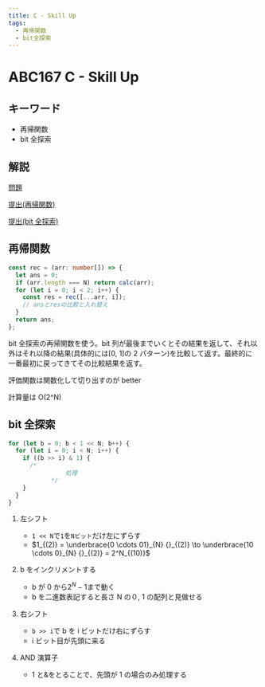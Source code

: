 ```yaml
---
title: C - Skill Up
tags:
  - 再帰関数
  - bit全探索
---
```


# ABC167 C - Skill Up

## キーワード

- 再帰関数
- bit 全探索

## 解説

[問題](https://atcoder.jp/contests/abc167/tasks/abc167_c)

[提出(再帰関数)](https://atcoder.jp/contests/abc167/submissions/41497863)

[提出(bit 全探索)](https://atcoder.jp/contests/abc167/submissions/41507232)

## 再帰関数

```ts
const rec = (arr: number[]) => {
  let ans = 0;
  if (arr.length === N) return calc(arr);
  for (let i = 0; i < 2; i++) {
    const res = rec([...arr, i]);
    // ansとresの比較と入れ替え
  }
  return ans;
};
```

bit 全探索の再帰関数を使う。bit 列が最後までいくとその結果を返して、それ以外はそれ以降の結果(具体的には[0, 1]の 2 パターン)を比較して返す。最終的に一番最初に戻ってきてその比較結果を返す。

評価関数は関数化して切り出すのが better

計算量は O(2^N)

## bit 全探索

```ts
for (let b = 0; b < 1 << N; b++) {
  for (let i = 0; i < N; i++) {
    if ((b >> i) & 1) {
      /*
                処理
            */
    }
  }
}
```

1. 左シフト

   - `1 << N`で`1`を`Nビット`だけ左にずらす
   - $1_{(2)} = \underbrace{0 \cdots 01}_{N} {}_{(2)} \to \underbrace{10 \cdots 0}_{N} {}_{(2)} = 2^N_{(10)}$

1. b をインクリメントする

   - b が 0 から$2^N - 1$まで動く
   - b を二進数表記すると長さ N の０, 1 の配列と見做せる

1. 右シフト

   - `b >> i`で b を i ビットだけ右にずらす
   - i ビット目が先頭に来る

1. AND 演算子
   - 1 と&をとることで、先頭が 1 の場合のみ処理する
